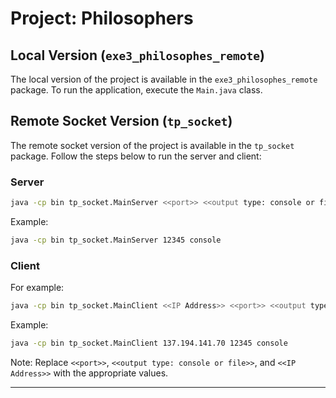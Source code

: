 
# Project: Philosophers

## Local Version (`exe3_philosophes_remote`)

The local version of the project is available in the `exe3_philosophes_remote` package. To run the application, execute the `Main.java` class.

## Remote Socket Version (`tp_socket`)

The remote socket version of the project is available in the `tp_socket` package. Follow the steps below to run the server and client:

### Server

```bash
java -cp bin tp_socket.MainServer <<port>> <<output type: console or file>>
```

Example:

```bash
java -cp bin tp_socket.MainServer 12345 console
```

### Client

For example:

```bash
java -cp bin tp_socket.MainClient <<IP Address>> <<port>> <<output type: console or file>>
```

Example:

```bash
java -cp bin tp_socket.MainClient 137.194.141.70 12345 console
```

Note: Replace `<<port>>`, `<<output type: console or file>>`, and `<<IP Address>>` with the appropriate values.

---
